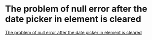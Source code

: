 # The problem of null error after the date picker in element is cleared
[The problem of null error after the date picker in element is cleared](https://aiwithcloud.com/2022/09/15/the_problem_of_null_error_after_the_date_picker_in_element_is_cleared/)